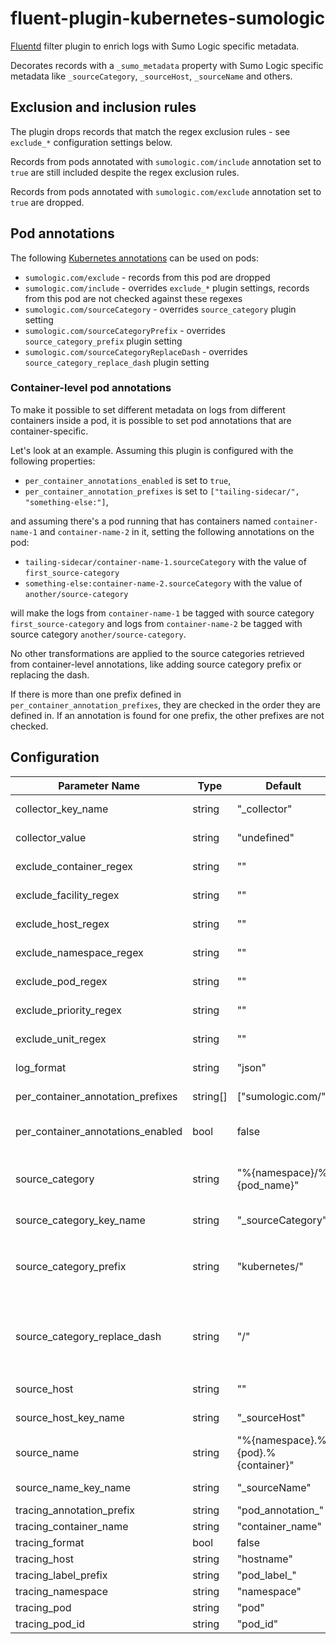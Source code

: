 # fluent-plugin-kubernetes-sumologic

[Fluentd](https://fluentd.org/) filter plugin to enrich logs with Sumo Logic specific metadata.

Decorates records with a `_sumo_metadata` property with Sumo Logic specific metadata
like `_sourceCategory`, `_sourceHost`, `_sourceName` and others.

## Exclusion and inclusion rules

The plugin drops records that match the regex exclusion rules - see `exclude_*` configuration settings below.

Records from pods annotated with `sumologic.com/include` annotation set to `true` are still included
despite the regex exclusion rules.

Records from pods annotated with `sumologic.com/exclude` annotation set to `true` are dropped.

## Pod annotations

The following [Kubernetes annotations](https://kubernetes.io/docs/concepts/overview/working-with-objects/annotations/)
can be used on pods:

- `sumologic.com/exclude` - records from this pod are dropped
- `sumologic.com/include` - overrides `exclude_*` plugin settings, records from this pod are not checked against these regexes
- `sumologic.com/sourceCategory` - overrides `source_category` plugin setting
- `sumologic.com/sourceCategoryPrefix` - overrides `source_category_prefix` plugin setting
- `sumologic.com/sourceCategoryReplaceDash` - overrides `source_category_replace_dash` plugin setting

### Container-level pod annotations

To make it possible to set different metadata on logs from different containers inside a pod,
it is possible to set pod annotations that are container-specific.

Let's look at an example. Assuming this plugin is configured with the following properties:

- `per_container_annotations_enabled` is set to `true`,
- `per_container_annotation_prefixes` is set to `["tailing-sidecar/", "something-else:"]`,

and assuming there's a pod running that has containers named `container-name-1` and `container-name-2` in it,
setting the following annotations on the pod:

- `tailing-sidecar/container-name-1.sourceCategory` with the value of `first_source-category`
- `something-else:container-name-2.sourceCategory` with the value of `another/source-category`

will make the logs from `container-name-1` be tagged with source category `first_source-category`
and logs from `container-name-2` be tagged with source category `another/source-category`.

No other transformations are applied to the source categories retrieved from container-level annotations,
like adding source category prefix or replacing the dash.

If there is more than one prefix defined in `per_container_annotation_prefixes`,
they are checked in the order they are defined in. If an annotation is found for one prefix,
the other prefixes are not checked.

## Configuration

| Parameter Name                    | Type     | Default                            | Scope        | Description                                                                                                                                                                                                      |
| --------------------------------- | -------- | ---------------------------------- | ------------ | ---------------------------------------------------------------------------------------------------------------------------------------------------------------------------------------------------------------- |
| collector_key_name                | string   | "_collector"                       | Traces       | Defines the key of the "collector" tag in trace metadata.                                                                                                                                                        |
| collector_value                   | string   | "undefined"                        | Traces       | Defines the value of the "collector" tag in trace metadata.                                                                                                                                                      |
| exclude_container_regex           | string   | ""                                 | Logs         | Exclude logs from containers matching this regex.                                                                                                                                                                |
| exclude_facility_regex            | string   | ""                                 | systemd logs | Exclude systemd logs whose `SYSLOG_FACILITY` value matches this regex.                                                                                                                                           |
| exclude_host_regex                | string   | ""                                 | systemd logs | Exclude systemd logs whose `_HOSTNAME` value matches this regex.                                                                                                                                                 |
| exclude_namespace_regex           | string   | ""                                 | Logs         | Exclude logs from namespaces matching this regex.                                                                                                                                                                |
| exclude_pod_regex                 | string   | ""                                 | Logs         | Exclude logs from pods matching this regex.                                                                                                                                                                      |
| exclude_priority_regex            | string   | ""                                 | systemd logs | Exclude systemd logs whose `PRIORITY` value matches this regex.                                                                                                                                                  |
| exclude_unit_regex                | string   | ""                                 | systemd logs | Exclude systemd logs whose `_SYSTEMD_UNIT` value matches this regex.                                                                                                                                             |
| log_format                        | string   | "json"                             |              | Defines the `log_format` value in `_sumo_metadata`.                                                                                                                                                              |
| per_container_annotation_prefixes | string[] | ["sumologic.com/"]                 | Logs         | Defines the list of prefixes of [container-level pod annotations](#container-level-pod-annotations).                                                                                                             |
| per_container_annotations_enabled | bool     | false                              | Logs         | Defines whether [container-level pod annotations](#container-level-pod-annotations) are enabled. Setting this to `true` might slightly affect performance.                                                       |
| source_category                   | string   | "%{namespace}/%{pod_name}"         | Logs         | Defines the source category value in `_sumo_metadata`. Can be overridden with pod's `sumologic.com/sourceCategory` annotation.                                                                                   |
| source_category_key_name          | string   | "_sourceCategory"                  | Logs         | Defines the source category key in `_sumo_metadata`.                                                                                                                                                             |
| source_category_prefix            | string   | "kubernetes/"                      | Logs         | Defines the prefix prepended to source category value. Can be overridden with pod's `sumologic.com/sourceCategoryPrefix` annotation.                                                                             |
| source_category_replace_dash      | string   | "/"                                | Logs         | Defines the character that all `-` dashes in source category will be replaced with. Set it to `-` to prevent the replacement. Can be overridden with pod's `sumologic.com/sourceCategoryReplaceDash` annotation. |
| source_host                       | string   | ""                                 | Logs         | Defines the source host value in `_sumo_metadata`.                                                                                                                                                               |
| source_host_key_name              | string   | "_sourceHost"                      | Logs         | Defines the source host key in `_sumo_metadata`.                                                                                                                                                                 |
| source_name                       | string   | "%{namespace}.%{pod}.%{container}" | Logs         | Defines the source name value in `_sumo_metadata`.                                                                                                                                                               |
| source_name_key_name              | string   | "_sourceName"                      | Logs         | Defines the source name key in `_sumo_metadata`.                                                                                                                                                                 |
| tracing_annotation_prefix         | string   | "pod_annotation_"                  | Traces       |                                                                                                                                                                                                                  |
| tracing_container_name            | string   | "container_name"                   | Traces       |                                                                                                                                                                                                                  |
| tracing_format                    | bool     | false                              | Traces       |                                                                                                                                                                                                                  |
| tracing_host                      | string   | "hostname"                         | Traces       |                                                                                                                                                                                                                  |
| tracing_label_prefix              | string   | "pod_label_"                       | Traces       |                                                                                                                                                                                                                  |
| tracing_namespace                 | string   | "namespace"                        | Traces       |                                                                                                                                                                                                                  |
| tracing_pod                       | string   | "pod"                              | Traces       |                                                                                                                                                                                                                  |
| tracing_pod_id                    | string   | "pod_id"                           | Traces       |                                                                                                                                                                                                                  |
